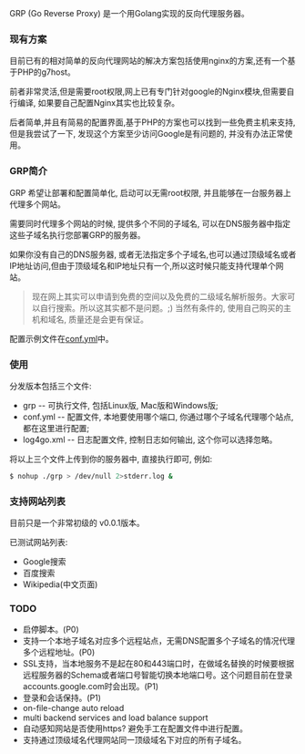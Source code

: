 GRP (Go Reverse Proxy) 是一个用Golang实现的反向代理服务器。

### 现有方案

目前已有的相对简单的反向代理网站的解决方案包括使用nginx的方案,还有一个基于PHP的g7host。

前者非常灵活,但是需要root权限,网上已有专门针对google的Nginx模块,但需要自行编译, 如果要自己配置Nginx其实也比较复杂。

后者简单,并且有简易的配置界面,基于PHP的方案也可以找到一些免费主机来支持, 但是我尝试了一下, 发现这个方案至少访问Google是有问题的, 并没有办法正常使用。

### GRP简介

GRP 希望让部署和配置简单化, 启动可以无需root权限, 并且能够在一台服务器上代理多个网站。

需要同时代理多个网站的时候, 提供多个不同的子域名, 可以在DNS服务器中指定这些子域名执行您部署GRP的服务器。

如果你没有自己的DNS服务器, 或者无法指定多个子域名,也可以通过顶级域名或者IP地址访问,但由于顶级域名和IP地址只有一个,所以这时候只能支持代理单个网站。

> 现在网上其实可以申请到免费的空间以及免费的二级域名解析服务。大家可以自行搜索。所以这其实都不是问题。;)
> 当然有条件的, 使用自己购买的主机和域名, 质量还是会更有保证。

配置示例文件在[conf.yml](https://github.com/kimiazhu/grp/blob/master/conf.yml)中。

### 使用

分发版本包括三个文件:

* grp -- 可执行文件, 包括Linux版, Mac版和Windows版;
* conf.yml -- 配置文件, 本地要使用哪个端口, 你通过哪个子域名代理哪个站点, 都在这里进行配置;
* log4go.xml -- 日志配置文件, 控制日志如何输出, 这个你可以选择忽略。

将以上三个文件上传到你的服务器中, 直接执行即可, 例如:

```bash
$ nohup ./grp > /dev/null 2>stderr.log &
```

### 支持网站列表

目前只是一个非常初级的 v0.0.1版本。

已测试网站列表:

- Google搜索
- 百度搜索
- Wikipedia(中文页面)

### TODO

- 启停脚本。(P0)
- 支持一个本地子域名对应多个远程站点，无需DNS配置多个子域名的情况代理多个远程地址。(P0)
- SSL支持，当本地服务不是起在80和443端口时，在做域名替换的时候要根据远程服务器的Schema或者端口号智能切换本地端口号。这个问题目前在登录accounts.google.com时会出现。(P1)
- 登录和会话保持。(P1)
- on-file-change auto reload
- multi backend services and load balance support
- 自动感知网站是否使用https? 避免手工在配置文件中进行配置。
- 支持通过顶级域名代理网站同一顶级域名下对应的所有子域名。